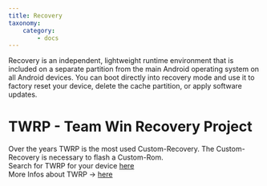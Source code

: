 ```yaml
---
title: Recovery
taxonomy:
    category:
        - docs
---
```


Recovery is an independent, lightweight runtime environment that is included on a separate partition from the main Android operating system on all Android devices. You can boot directly into recovery mode and use it to factory reset your device, delete the cache partition, or apply software updates.

# TWRP - Team Win Recovery Project
Over the years TWRP is the most used Custom-Recovery. The Custom-Recovery is necessary to flash a Custom-Rom.<br>
Search for TWRP for your device [here](https://twrp.me/Devices/)<br>
More Infos about TWRP -> [here](https://twrp.me/about/)

